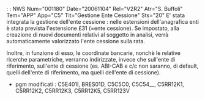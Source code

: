  :  : NWS Num="001180" Date="20061104" Rel="V2R2" Atr="S. Buffoli" Tem="APP" App="C5" Tit="Gestione Ente Cessione" Sts="20"
E' stata integrata la gestione dell'ente cessione :  nelle estensioni dell'anagrafica enti è stata prevista l'estensione £31 (=ente cessione). Se impostato, alla creazione di nuovi documenti relativi al soggetto in analisi, verrà automaticamente valorizzato l'ente cessione sulla rata.

Inoltre, in funzione di esso, le coordinate bancarie, nonchè le relative ricerche parametriche, verranno indirizzate, invece che sull'ente di riferimento, sull'ente di cessione (es. ABI-CAB e c/c non saranno, di default, quelli dell'ente di riferimento, ma quelli dell'ente di cessione).

* pgm modificati :  C5E401I, BRES01D, C5C5C0, C5C54__, C5RR12K1, C5RR12K2, C5RR12K3, C5RR12K5, C5RR123V
